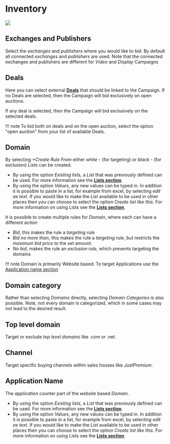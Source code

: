 # Inventory

[![][cs-inventory]][cs-inventory]

## Exchanges and Publishers

Select the _exchanges_ and _publishers_ where you would like to bid. By default all connected _exchanges_ and _publishers_ are used. Note that the connected exchanges and publishers are different for _Video_ and _Display_ Campaigns

## Deals
Here you can select external [**Deals**][deals] that should be linked to the Campaign. If no Deals are selected, then the Campaign will bid exclusively on open auctions. 

If any deal is selected, then the Campaign will bid exclusively on the selected deals.

!!! note
     To bid both on deals and on the open auction, select the option "open auction" from your list of available Deals. 

## Domain

By selecting _+Create Rule From_ either _white_ - (for targeting) or _black_ - (for exclusion) _Lists_ can be created.

* By using the option _Existing lists_, a _List_ that was previously defined can be used. For more information see the [**Lists section**][lists].
* By using the option _Values_, any new values can be typed in. In addition it is possible to paste in a list, for example from excel, by selecting _edit as text_. If you would like to make the _List_ available to be used in other places then you can choose to select the option _Create list like this_. For more information on using Lists see the [**Lists section**][lists].

It is possible to create multiple rules for _Domain_, where each can have a different _action_

* _Bid_, this makes the rule a _targeting rule_
* _Bid no more than_, this makes the rule a _targeting rule_, but restricts the _maximum bid price_ to the set amount.
* _No bid_, makes the rule an _exclusion rule_, which prevents targeting the domains

!!! note
    Domain is primarily Website based. To target Applications use the [Application name section][application-name]

## Domain category

Rather than selecting _Domains_ directly, selecting _Domain Categories_ is also possible. Note, not every  domain is categorized, which in some cases may not lead to the desired result.

## Top level domain

Target or exclude _top level domains_ like .com or .net.

## Channel

Target specific buying channels within sales houses like _JustPremium_.

## Application Name

The _application_ counter part of the _website_ based _Domain_.

* By using the option _Existing lists_, a _List_ that was previously defined can be used. For more information see the [**Lists section**][lists].
* By using the option _Values_, any new values can be typed in. In addition it is possible to paste in a list, for example from excel, by selecting _edit as text_. If you would like to make the _List_ available to be used in other places then you can choose to select the option _Create list like this_. For more information on using Lists see the [**Lists section**][lists].

[cs-inventory]: ../img/campaign-settings/cs-inventory.png
[deals]: /kb/deals/
[lists]: /kb/lists/
[application-name]: #application-name
